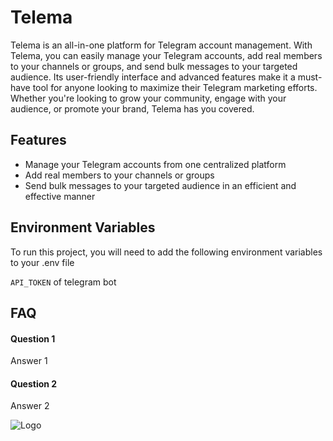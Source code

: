 
# Telema

Telema is an all-in-one platform for Telegram account management. With Telema, you can easily manage your Telegram accounts, add real members to your channels or groups, and send bulk messages to your targeted audience. Its user-friendly interface and advanced features make it a must-have tool for anyone looking to maximize their Telegram marketing efforts. Whether you're looking to grow your community, engage with your audience, or promote your brand, Telema has you covered.



## Features

- Manage your Telegram accounts from one centralized platform
- Add real members to your channels or groups
- Send bulk messages to your targeted audience in an efficient and effective manner


## Environment Variables

To run this project, you will need to add the following environment variables to your .env file

`API_TOKEN` of telegram bot


## FAQ

#### Question 1

Answer 1

#### Question 2

Answer 2


![Logo](https://telegramtools.io/wp-content/uploads/2020/09/Untitled-1.png.webp)
